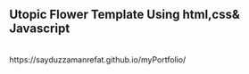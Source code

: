 <h2> Utopic Flower Template Using html,css& Javascript </h2> <br>  https://sayduzzamanrefat.github.io/myPortfolio/
